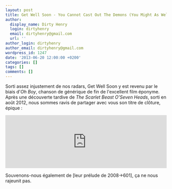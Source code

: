```yaml
---
layout: post
title: Get Well Soon - You Cannot Cast Out The Demons (You Might As Well Dance)
author:
  display_name: Dirty Henry
  login: dirtyhenry
  email: dirtyhenry@gmail.com
  url: ''
author_login: dirtyhenry
author_email: dirtyhenry@gmail.com
wordpress_id: 1247
date: '2013-06-20 12:00:00 +0200'
categories: []
tags: []
comments: []
---
```

Sorti assez injustement de nos radars, Get Well Soon y est revenu par le biais d'*Oh Boy*, chanson de générique de fin de l'excellent film éponyme. Après une découverte tardive de *The Scarlet Beast O'Seven Heads*, sorti en août 2012, nous sommes ravis de partager avec vous son titre de clôture, épique : 

<iframe width="100%" height="166" scrolling="no" frameborder="no" src="https://w.soundcloud.com/player/?url=http%3A%2F%2Fapi.soundcloud.com%2Ftracks%2F44084332"></iframe>

Souvenons-nous également de [leur prélude de 2008->601], ça ne nous rajeunit pas.
